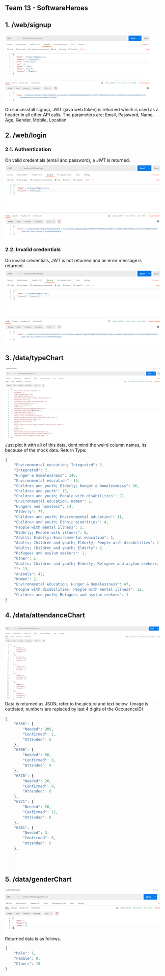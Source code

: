 ## Team 13 - SoftwareHeroes

## 1. /web/signup
![](imgs/signup.PNG) On successfull signup, JWT (java web token) is returned which is used as a header in all other API calls. The parameters are: Email, Password, Name, Age, Gender, Mobile, Location

## 2. /web/login
###  2.1. Authentication
 On valid credentials (email and password), a JWT is returned. 
 ![](imgs/login.PNG)
###  2.2. Invalid credentials
 On invalid credentials, JWT is not returned and an error message is returned. 
 ![](imgs/login-incorrect.PNG)
 
 
## 3. /data/typeChart
![](imgs/typeChart.PNG) Just plot it with all of this data, dont mind the weird column names, its because of the mock data.
Return Type:
```javascript
{
    "Environmental education; Integrated": 2,
    "Integrated": 7,
    "Hunger & homelessness": 146,
    "Environmental education": 14,
    "Children and youth; Elderly; Hunger & homelessness": 36,
    "Children and youth": 13,
    "Children and youth; People with disabilities": 21,
    "Environmental education; Women": 1,
    "Hungers and homeless": 14,
    "Elderly": 77,
    "Children and youth; Environmental education": 11,
    "Children and youth; Ethnic minorities": 4,
    "People with mental illness": 1,
    "Elderly; People with illness": 6,
    "Adults; Elderly; Environmental education": 1,
    "Adults; Children and youth; Elderly; People with disabilities": 1,
    "Adults; Children and youth; Elderly": 2,
    "Refugees and asylum seekers": 1,
    "Other": 1,
    "Adults; Children and youth; Elderly; Refugees and asylum seekers; Women": 2,
    "": 13,
    "Animals": 43,
    "Women": 2,
    "Environmental education; Hunger & homelessness": 47,
    "People with disabilities; People with mental illness": 12,
    "Children and youth; Refugees and asylum seekers": 1
}
```

## 4. /data/attendanceChart
![](imgs/attendanceChart.PNG) Data is returned as JSON, refer to the picture and text below. (Image is outdated, numbers are replaced by last 4 digits of the OccurenceID)
```javascript
{
    "6866": {
        "Needed": 200,
        "Confirmed": 2,
        "Attended": 0
    },
    "6868": {
        "Needed": 50,
        "Confirmed": 0,
        "Attended": 0
    },
    "6870": {
        "Needed": 20,
        "Confirmed": 0,
        "Attended": 0
    },
    "6871": {
        "Needed": 20,
        "Confirmed": 15,
        "Attended": 0
    },
    "6881": {
        "Needed": 3,
        "Confirmed": 0,
        "Attended": 0
    },
    .
    .
    .
```

## 5. /data/genderChart
![](imgs/genderChart.PNG) Returned data is as follows.
```javascript
{
    "Male": 1,
    "Female": 8,
    "Others": 10
}
```

